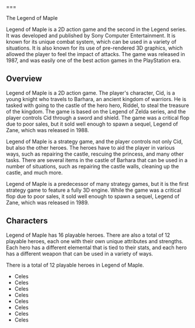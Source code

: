 
===

The Legend of Maple

Legend of Maple is a 2D action game and the second in the Legend series. It was developed and published by Sony Computer Entertainment. It is known for its unique combat system, which can be used in a variety of situations. It is also known for its use of pre-rendered 3D graphics, which allowed the player to feel the impact of attacks. The game was released in 1987, and was easily one of the best action games in the PlayStation era.

## Overview

Legend of Maple is a 2D action game. The player's character, Cid, is a young knight who travels to Barhara, an ancient kingdom of warriors. He is tasked with going to the castle of the hero hero, Riddel, to steal the treasure of the kingdom. The game is based on the Legend of Zelda series, and the player controls Cid through a sword and shield. The game was a critical flop due to poor sales, but it sold well enough to spawn a sequel, Legend of Zane, which was released in 1988.

Legend of Maple is a strategy game, and the player controls not only Cid, but also the other heroes. The heroes have to aid the player in various ways, such as repairing the castle, rescuing the princess, and many other tasks. There are several items in the castle of Barhara that can be used in a number of situations, such as repairing the castle walls, cleaning up the castle, and much more.

Legend of Maple is a predecessor of many strategy games, but it is the first strategy game to feature a fully 3D engine. While the game was a critical flop due to poor sales, it sold well enough to spawn a sequel, Legend of Zane, which was released in 1989.

## Characters

Legend of Maple has 16 playable heroes. There are also a total of 12 playable heroes, each one with their own unique attributes and strengths. Each hero has a different elemental that is tied to their stats, and each hero has a different weapon that can be used in a variety of ways.

There is a total of 12 playable heroes in Legend of Maple.

*   Celes
*   Celes
*   Celes
*   Celes
*   Celes
*   Celes
*   Celes
*   Celes

